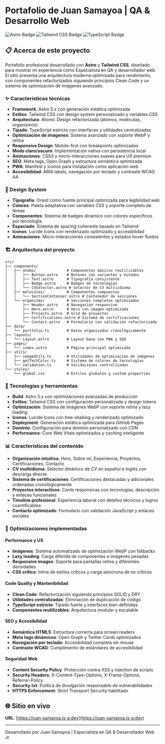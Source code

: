 # Portafolio de Juan Samayoa | QA & Desarrollo Web

![Astro Badge](https://img.shields.io/badge/Astro-BC52EE?logo=astro&logoColor=fff&style=flat)
![Tailwind CSS Badge](https://img.shields.io/badge/Tailwind_CSS-38B2AC?style=flat&logo=tailwind-css&logoColor=white)
![TypeScript Badge](https://img.shields.io/badge/TypeScript-007ACC?style=flat&logo=typescript&logoColor=white)

## 📋 Acerca de este proyecto

Portafolio profesional desarrollado con **Astro** y **Tailwind CSS**, diseñado para mostrar mi experiencia como Especialista en QA y desarrollador web. El sitio presenta una arquitectura moderna optimizada para rendimiento, con componentes refactorizados siguiendo principios Clean Code y un sistema de optimización de imágenes avanzado.

### ✨ Características técnicas

- **Framework**: Astro 5.x con generación estática optimizada
- **Estilos**: Tailwind CSS con design system personalizado y variables CSS
- **Arquitectura**: Atomic Design refactorizada (átomos, moléculas, organismos)
- **Tipado**: TypeScript estricto con interfaces y utilidades centralizadas
- **Optimización de imágenes**: Sistema avanzado con soporte WebP y retina
- **Responsive Design**: Mobile-first con breakpoints optimizados
- **Modo claro/oscuro**: Implementación nativa con persistencia local
- **Animaciones**: CSS3 y micro-interacciones suaves para UX premium
- **SEO**: Meta tags, Open Graph y estructura semántica optimizada
- **PWA**: Manifest y iconos para instalación como aplicación web
- **Accesibilidad**: ARIA labels, navegación por teclado y contraste WCAG AA

### 🎨 Design System

- **Tipografía**: Onest como fuente principal optimizada para legibilidad web
- **Colores**: Paleta adaptativa con variables CSS y soporte completo de temas
- **Componentes**: Sistema de badges dinámico con colores específicos por tecnología
- **Espaciado**: Sistema de spacing coherente basado en Tailwind
- **Iconos**: Lucide Icons con renderizado optimizado y accesibilidad
- **Animaciones**: Micro-interacciones consistentes y estados hover fluidos

### 🏗️ Arquitectura del proyecto

```
src/
├── components/
│   ├── atoms/              # Componentes básicos reutilizables
│   │   ├── Button.astro    # Botones con variantes y estados
│   │   ├── Text.astro      # Tipografía consistente
│   │   ├── Badge.astro     # Badges de tecnologías
│   │   └── CVSelector.astro # Selector de CV multiidioma
│   ├── molecules/          # Componentes compuestos
│   │   └── SectionContainer.astro # Contenedor de secciones
│   └── organisms/          # Secciones completas optimizadas
│       ├── Header.astro    # Navegación responsive
│       ├── Hero.astro      # Hero con imagen optimizada
│       ├── Projects.astro  # Grid de proyectos
│       ├── Certifications.astro # Sistema de certificaciones
│       └── Contact.astro   # Formulario con validación refactorizada
├── data/
│   └── portfolio.ts        # Datos organizados cronológicamente
├── layouts/
│   └── Layout.astro        # Layout base con PWA y SEO
├── pages/
│   └── index.astro         # Página principal optimizada
├── utils/
│   ├── imageUtils.ts       # Utilidades de optimización de imágenes
│   ├── getTechColor.ts     # Sistema de colores de tecnologías
│   └── validation.ts       # Validaciones centralizadas
└── styles/
    └── global.css          # Estilos globales y custom properties
```

### 🚀 Tecnologías y herramientas

- **Build**: Astro 5.x con optimizaciones avanzadas de producción
- **Estilos**: Tailwind CSS con configuración personalizada y design tokens
- **Optimización**: Sistema de imágenes WebP con soporte retina y lazy loading
- **Iconos**: Lucide Icons con tree-shaking y renderizado optimizado
- **Deployment**: Generación estática optimizada para GitHub Pages
- **Dominio**: Configuración para dominio personalizado con CDN
- **Performance**: Core Web Vitals optimizados y caching inteligente

### 📊 Características del contenido

- **Organización intuitiva**: Hero, Sobre mí, Experiencia, Proyectos, Certificaciones, Contacto
- **CV multiidioma**: Selector dinámico de CV en español e inglés con descarga directa
- **Sistema de certificaciones**: Certificaciones destacadas y adicionales ordenadas cronológicamente
- **Proyectos interactivos**: Cards responsivas con tecnologías, descripción y enlaces funcionales
- **Timeline profesional**: Experiencia laboral con detalles técnicos y logros cuantificables
- **Contacto optimizado**: Formulario con validación JavaScript y enlaces sociales

### 🔧 Optimizaciones implementadas

#### Performance y UX
- **Imágenes**: Sistema automatizado de optimización WebP con fallbacks
- **Lazy loading**: Carga diferida de componentes e imágenes pesadas
- **Responsive images**: Soporte para pantallas retina y diferentes densidades
- **CSS crítico**: Inline de estilos críticos y carga asíncrona de no críticos

#### Code Quality y Mantenibilidad
- **Clean Code**: Refactorización siguiendo principios SOLID y DRY
- **Utilidades centralizadas**: Eliminación de duplicación de código
- **TypeScript estricto**: Tipado fuerte y interfaces bien definidas
- **Componentes reutilizables**: Arquitectura modular y escalable

#### SEO y Accesibilidad
- **Semántica HTML5**: Estructura correcta para screen readers
- **Meta tags dinámicos**: Open Graph y Twitter Cards optimizados
- **Navegación por teclado**: Accesibilidad completa sin mouse
- **Contraste WCAG**: Cumplimiento de estándares de accesibilidad

#### Seguridad Web
- **Content Security Policy**: Protección contra XSS y injection de scripts
- **Security Headers**: X-Content-Type-Options, X-Frame-Options, Referrer-Policy
- **Security.txt**: Política de divulgación responsable de vulnerabilidades
- **HTTPS Enforcement**: Strict Transport Security habilitado

## 🌐 Sitio en vivo

**URL**: [https://juan-samayoa.is-a.dev](https://juan-samayoa.is-a.dev)

---

Desarrollado por Juan Samayoa | Especialista en QA & Desarrollador Web Jr.
